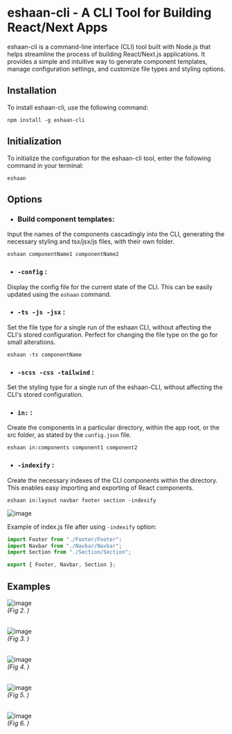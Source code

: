 # eshaan-cli - A CLI Tool for Building React/Next Apps

eshaan-cli is a command-line interface (CLI) tool built with Node.js that helps streamline the process of building React/Next.js applications. It provides a simple and intuitive way to generate component templates, manage configuration settings, and customize file types and styling options.

## Installation

To install eshaan-cli, use the following command:

```
npm install -g eshaan-cli
```


## Initialization

To initialize the configuration for the eshaan-cli tool, enter the following command in your terminal:

```
eshaan
```


## Options

* ### Build component templates:
Input the names of the components cascadingly into the CLI, generating the necessary styling and tsx/jsx/js files, with their own folder.

```
eshaan componentName1 componentName2
```


* ### `-config` :
Display the config file for the current state of the CLI. This can be easily updated using the `eshaan` command.

* ### `-ts -js -jsx` :
Set the file type for a single run of the eshaan CLI, without affecting the CLI's stored configuration. Perfect for changing the file type on the go for small alterations.

```
eshaan -ts componentName
```


* ### `-scss -css -tailwind` :
Set the styling type for a single run of the eshaan-CLI, without affecting the CLI's stored configuration.

* ### `in:` :
Create the components in a particular directory, within the app root, or the src folder, as stated by the `config.json` file.

```
eshaan in:components component1 component2
```


* ### `-indexify` :
Create the necessary indexes of the CLI components within the directory. This enables easy importing and exporting of React components.

```
eshaan in:layout navbar footer section -indexify
```

![image](https://github.com/Eshaan-Y24/eshaan-cli/assets/76566992/84a8c232-b344-4129-b30b-e16f4b31d7ae)

Example of index.js file after using `-indexify` option:

```javascript
import Footer from "./Footer/Footer";
import Navbar from "./Navbar/Navbar";
import Section from "./Section/Section";

export { Footer, Navbar, Section };
```

## Examples

![image](https://github.com/Eshaan-Y24/eshaan-cli/assets/76566992/52e66161-ebf7-4feb-8ae6-ddb26f45099d)<br/>
*(Fig 2. )*
<br/><br/>

![image](https://github.com/Eshaan-Y24/eshaan-cli/assets/76566992/2d268f93-fd9b-49b6-bfb0-2418c19be5c8)<br/>
*(Fig 3. )*
<br/><br/>

![image](https://github.com/Eshaan-Y24/eshaan-cli/assets/76566992/f543800d-e091-402e-8efc-5946a0b907ba)<br/>
*(Fig 4. )*
<br/><br/>

![image](https://github.com/Eshaan-Y24/eshaan-cli/assets/76566992/6fc2d8af-3f40-44d5-b9a4-7af1bbaeda36)<br/>
*(Fig 5. )*
<br/><br/>

![image](https://github.com/Eshaan-Y24/eshaan-cli/assets/76566992/c5dcf556-c993-46bd-b9c0-aec5bee0e1fd)<br/>
*(Fig 6. )*
<br/><br/>


